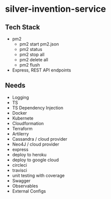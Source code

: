 # silver-invention-service

## Tech Stack
- pm2
  - pm2 start pm2.json
  - pm2 status
  - pm2 stop all
  - pm2 delete all
  - pm2 flush
- Express, REST API endpoints

## Needs
- Logging
- TS
- TS Dependency Injection
- Docker
- Kubernete
- Cloudformation
- Terraform
- Artilerry
- Cassandra / cloud provider
- Neo4J / cloud provider
- express
- deploy to heroku
- deploy to google cloud
- circleci
- travisci
- unit testing with coverage
- Swagger
- Observables
- External Configs